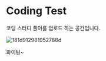 # Coding Test

코딩 스터디 풀이를 업로드 하는 공간입니다.

![181d912981952788d](https://github.com/jiwon-km/CodingTest/assets/74237427/bbd37100-7de0-4448-a881-046450f05e17)

화이팅~
